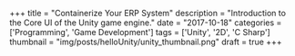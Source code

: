 +++
title = "Containerize Your ERP System"
description = "Introduction to the Core UI of the Unity game engine."
date = "2017-10-18"
categories = ['Programming', 'Game Development']
tags = ['Unity', '2D', 'C Sharp']
thumbnail = "img/posts/helloUnity/unity_thumbnail.png"
draft = true
+++